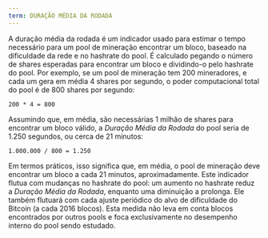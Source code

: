 ```yaml
---
term: DURAÇÃO MÉDIA DA RODADA
---
```


A duração média da rodada é um indicador usado para estimar o tempo necessário para um pool de mineração encontrar um bloco, baseado na dificuldade da rede e no hashrate do pool. É calculado pegando o número de shares esperadas para encontrar um bloco e dividindo-o pelo hashrate do pool. Por exemplo, se um pool de mineração tem 200 mineradores, e cada um gera em média 4 shares por segundo, o poder computacional total do pool é de 800 shares por segundo:

```text
200 * 4 = 800
```

Assumindo que, em média, são necessárias 1 milhão de shares para encontrar um bloco válido, a *Duração Média da Rodada* do pool seria de 1.250 segundos, ou cerca de 21 minutos:

```text
1.000.000 / 800 = 1.250
```

Em termos práticos, isso significa que, em média, o pool de mineração deve encontrar um bloco a cada 21 minutos, aproximadamente. Este indicador flutua com mudanças no hashrate do pool: um aumento no hashrate reduz a *Duração Média da Rodada*, enquanto uma diminuição a prolonga. Ele também flutuará com cada ajuste periódico do alvo de dificuldade do Bitcoin (a cada 2016 blocos). Esta medida não leva em conta blocos encontrados por outros pools e foca exclusivamente no desempenho interno do pool sendo estudado.